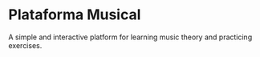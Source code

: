 # Plataforma Musical

A simple and interactive platform for learning music theory and practicing exercises.
